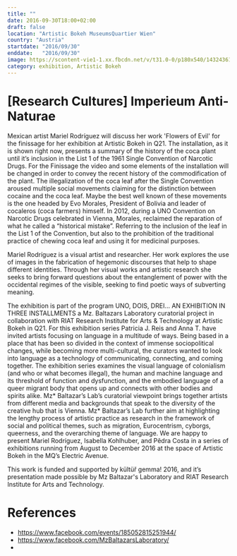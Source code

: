 ```yaml
---
title: ""
date: 2016-09-30T18:00+02:00
draft: false
location: "Artistic Bokeh MuseumsQuartier Wien"
country: "Austria"
startdate: "2016/09/30"
enddate:   "2016/09/30"
image: https://scontent-vie1-1.xx.fbcdn.net/v/t31.0-0/p180x540/14324361_1218832791512688_8851299220071650276_o.jpg?_nc_cat=110&_nc_sid=b386c4&_nc_ohc=6Mh8zqmS3wYAX9wJ3EP&_nc_ht=scontent-vie1-1.xx&tp=6&oh=05495f40ade0b3c6bf7e852ac82e08bd&oe=5F8EFFBB
category: exhibition, Artistic Bokeh
---
```


# [Research Cultures] Imperieum Anti-Naturae

Mexican artist Mariel Rodríguez will discuss her work 'Flowers of Evil' for the finissage for her exhibition at Artistic Bokeh in Q21. The installation, as it is shown right now, presents a summary of the history of the coca plant until it’s inclusion in the List 1 of the 1961 Single Convention of Narcotic Drugs. For the Finissage the video and some elements of the installation will be changed in order to convey the recent history of the commodification of the plant. The illegalization of the coca leaf after the Single Convention aroused multiple social movements claiming for the distinction between cocaine and the coca leaf. Maybe the best well known of these movements is the one headed by Evo Morales, President of Bolivia and leader of cocaleros (coca farmers) himself. In 2012, during a UNO Convention on Narcotic Drugs celebrated in Vienna, Morales, reclaimed the reparation of what he called a “historical mistake”. Referring to the inclusion of the leaf in the List 1 of the Convention, but also to the prohibition of the traditional practice of chewing coca leaf and using it for medicinal purposes.

Mariel Rodríguez is a visual artist and researcher. Her work explores the use of images in the fabrication of hegemonic discourses that help to shape different identities. Through her visual works and artistic research she seeks to bring forward questions about the entanglement of power with the occidental regimes of the visible, seeking to find poetic ways of subverting meaning.

The exhibition is part of the program UNO, DOIS, DREI… AN EXHIBITION IN THREE INSTALLMENTS a Mz. Baltazars Laboratory curatorial project in collaboration with RIAT Research Institute for Arts & Technology at Artistic Bokeh in Q21. For this exhibition series Patricia J. Reis and Anna T. have invited artists focusing on language in a multitude of ways. Being based in a place that has been so divided in the context of immense sociopolitical changes, while becoming more multi-cultural, the curators wanted to look into language as a technology of communicating, connecting, and coming together. The exhibition series examines the visual language of colonialism (and who or what becomes illegal), the human and machine language and its threshold of function and dysfunction, and the embodied language of a queer migrant body that opens up and connects with other bodies and spirits alike. Mz* Baltazar’s Lab’s curatorial viewpoint brings together artists from different media and backgrounds that speak to the diversity of the creative hub that is Vienna. Mz* Baltazar’s Lab further aim at highlighting the lengthy process of artistic practice as research in the framework of social and political themes, such as migration, Eurocentrism, cyborgs, queerness, and the overarching theme of language. We are happy to present Mariel Rodríguez, Isabella Kohlhuber, and Pêdra Costa in a series of exhibitions running from August to December 2016 at the space of Artistic Bokeh in the MQ’s Electric Avenue.

This work is funded and supported by kültüř gemma! 2016, and it’s presentation made possible by Mz Baltazar's Laboratory and RIAT Research Institute for Arts and Technology.

# References
* https://www.facebook.com/events/185052815251944/
* https://www.facebook.com/MzBaltazarsLaboratory/
*
